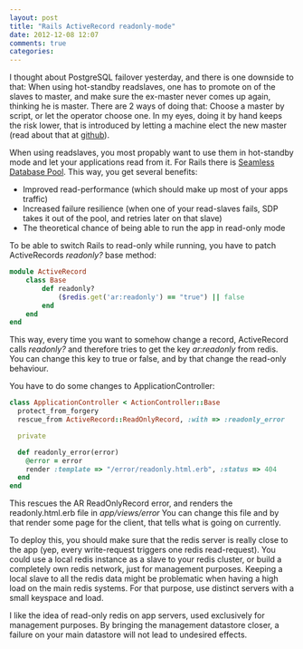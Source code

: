```yaml
---
layout: post
title: "Rails ActiveRecord readonly-mode"
date: 2012-12-08 12:07
comments: true
categories: 
---
```

I thought about PostgreSQL failover yesterday, and there is one downside to that: When using hot-standby readslaves, one has to promote on of the slaves to master, and make sure the ex-master never comes up again, thinking he is master.
There are 2 ways of doing that: Choose a master by script, or let the operator choose one.
In my eyes, doing it by hand keeps the risk lower, that is introduced by letting a machine elect the new master (read about that at [github](https://github.com/blog/1261-github-availability-this-week)).

When using readslaves, you most propably want to use them in hot-standby mode and let your applications read from it. For Rails there is [Seamless Database Pool](https://github.com/bdurand/seamless_database_pool). This way, you get several benefits: 

- Improved read-performance (which should make up most of your apps traffic)
- Increased failure resilience (when one of your read-slaves fails, SDP takes it out of the pool, and retries later on that slave)
- The theoretical chance of being able to run the app in read-only mode
<!--more-->
To be able to switch Rails to read-only while running, you have to patch ActiveRecords _readonly?_ base method:

``` ruby   
module ActiveRecord
    class Base
        def readonly?
            ($redis.get('ar:readonly') == "true") || false
        end
    end
end
```

This way, every time you want to somehow change a record, ActiveRecord calls _readonly?_ and therefore tries to get the key _ar:readonly_ from redis. You can change this key to true or false, and by that change the read-only behaviour.

You have to do some changes to ApplicationController:

``` ruby   
class ApplicationController < ActionController::Base
  protect_from_forgery
  rescue_from ActiveRecord::ReadOnlyRecord, :with => :readonly_error

  private

  def readonly_error(error)
    @error = error
    render :template => "/error/readonly.html.erb", :status => 404
  end
end
```
This rescues the AR ReadOnlyRecord error, and renders the readonly.html.erb file in _app/views/error_
You can change this file and by that render some page for the client, that tells what is going on currently.

To deploy this, you should make sure that the redis server is really close to the app (yep, every write-request triggers one redis read-request). You could use a local redis instance as a slave to your redis cluster, or build a completely own redis network, just for management purposes. Keeping a local slave to all the redis data might be problematic when having a high load on the main redis systems. For that purpose, use distinct servers with a small keyspace and load.

I like the idea of read-only redis on app servers, used exclusively for management purposes. By bringing the management datastore closer, a failure on your main datastore will not lead to undesired effects.

